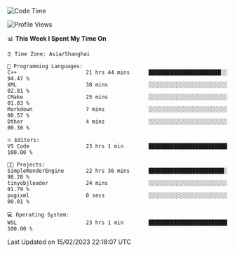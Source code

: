 <!--START_SECTION:waka-->
![Code Time](http://img.shields.io/badge/Code%20Time-647%20hrs%2014%20mins-blue)

![Profile Views](http://img.shields.io/badge/Profile%20Views-0-blue)

📊 **This Week I Spent My Time On** 

```text
⌚︎ Time Zone: Asia/Shanghai

💬 Programming Languages: 
C++                      21 hrs 44 mins      ███████████████████████░░   94.47 % 
XML                      38 mins             ░░░░░░░░░░░░░░░░░░░░░░░░░   02.81 % 
CMake                    25 mins             ░░░░░░░░░░░░░░░░░░░░░░░░░   01.83 % 
Markdown                 7 mins              ░░░░░░░░░░░░░░░░░░░░░░░░░   00.57 % 
Other                    4 mins              ░░░░░░░░░░░░░░░░░░░░░░░░░   00.30 % 

🔥 Editors: 
VS Code                  23 hrs 1 min        █████████████████████████   100.00 % 

🐱‍💻 Projects: 
SimpleRenderEngine       22 hrs 36 mins      ████████████████████████░   98.20 % 
tinyobjloader            24 mins             ░░░░░░░░░░░░░░░░░░░░░░░░░   01.79 % 
pugixml                  0 secs              ░░░░░░░░░░░░░░░░░░░░░░░░░   00.01 % 

💻 Operating System: 
WSL                      23 hrs 1 min        █████████████████████████   100.00 % 

```


 Last Updated on 15/02/2023 22:18:07 UTC
<!--END_SECTION:waka-->